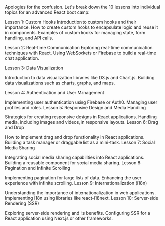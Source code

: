 Apologies for the confusion. Let's break down the 10 lessons into individual topics for an advanced React boot camp:

Lesson 1: Custom Hooks
Introduction to custom hooks and their importance.
How to create custom hooks to encapsulate logic and reuse it in components.
Examples of custom hooks for managing state, form handling, and API calls.

Lesson 2: Real-time Communication
Exploring real-time communication techniques with React.
Using WebSockets or Firebase to build a real-time chat application.

Lesson 3: Data Visualization

Introduction to data visualization libraries like D3.js and Chart.js.
Building data visualizations such as charts, graphs, and maps.

Lesson 4: Authentication and User Management

Implementing user authentication using Firebase or Auth0.
Managing user profiles and roles.
Lesson 5: Responsive Design and Media Handling

Strategies for creating responsive designs in React applications.
Handling media, including images and videos, in responsive layouts.
Lesson 6: Drag and Drop

How to implement drag and drop functionality in React applications.
Building a task manager or draggable list as a mini-task.
Lesson 7: Social Media Sharing

Integrating social media sharing capabilities into React applications.
Building a reusable component for social media sharing.
Lesson 8: Pagination and Infinite Scrolling

Implementing pagination for large lists of data.
Enhancing the user experience with infinite scrolling.
Lesson 9: Internationalization (i18n)

Understanding the importance of internationalization in web applications.
Implementing i18n using libraries like react-i18next.
Lesson 10: Server-side Rendering (SSR)

Exploring server-side rendering and its benefits.
Configuring SSR for a React application using Next.js or other frameworks.



